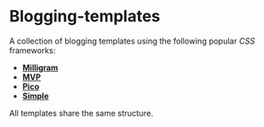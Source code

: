 # Blogging-templates

A collection of blogging templates using the following popular *CSS* frameworks:

* [**Milligram**](https://milligram.io/)
* [**MVP**](https://andybrewer.github.io/mvp/)
* [**Pico**](https://picocss.com/)
* [**Simple**](https://simplecss.org/)

All templates share the same structure.
